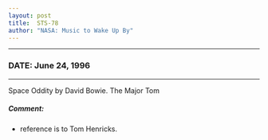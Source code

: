 ```yaml
---
layout: post
title:  STS-78
author: "NASA: Music to Wake Up By"
---
```


----
### DATE: June 24, 1996
----
Space Oddity by David Bowie. The Major Tom

##### Comment:
* reference is to Tom Henricks.

